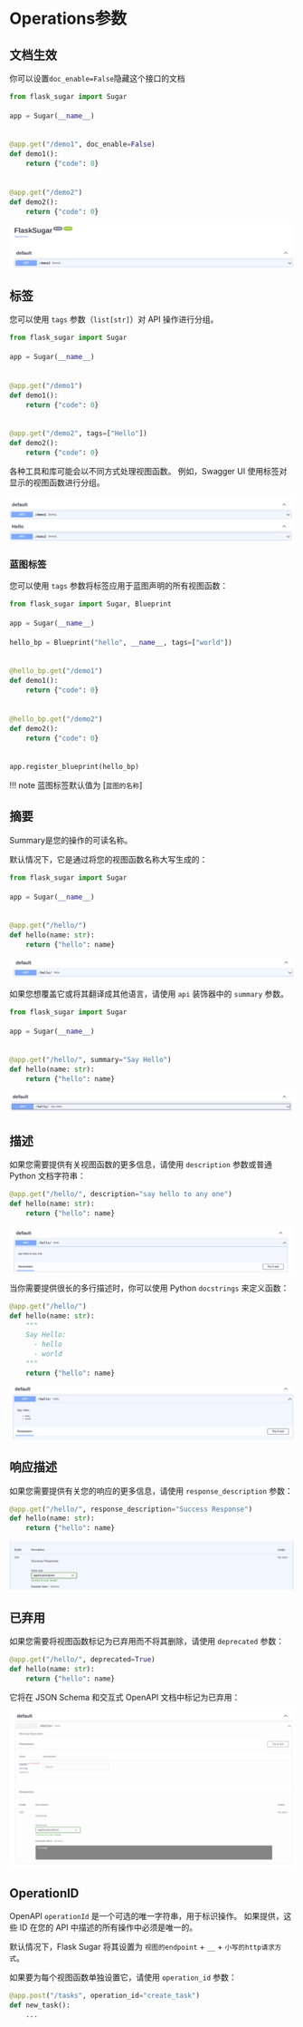 # Operations参数

## 文档生效

你可以设置`doc_enable=False`隐藏这个接口的文档

```python hl_lines="6"
from flask_sugar import Sugar

app = Sugar(__name__)


@app.get("/demo1", doc_enable=False)
def demo1():
    return {"code": 0}


@app.get("/demo2")
def demo2():
    return {"code": 0}
```

![](../img/operation-doc_enable.png)

## 标签

您可以使用 `tags` 参数（`list[str]`）对 API 操作进行分组。

```Python hl_lines="11"
from flask_sugar import Sugar

app = Sugar(__name__)


@app.get("/demo1")
def demo1():
    return {"code": 0}


@app.get("/demo2", tags=["Hello"])
def demo2():
    return {"code": 0}
```

各种工具和库可能会以不同方式处理视图函数。 例如，Swagger UI 使用标签对显示的视图函数进行分组。

![Summary](../img/operation-tags.png)

### 蓝图标签

您可以使用 `tags` 参数将标签应用于蓝图声明的所有视图函数：

```Python
from flask_sugar import Sugar, Blueprint

app = Sugar(__name__)

hello_bp = Blueprint("hello", __name__, tags=["world"])


@hello_bp.get("/demo1")
def demo1():
    return {"code": 0}


@hello_bp.get("/demo2")
def demo2():
    return {"code": 0}


app.register_blueprint(hello_bp)
```

!!! note
    蓝图标签默认值为 [`蓝图的名称`]

## 摘要

Summary是您的操作的可读名称。

默认情况下，它是通过将您的视图函数名称大写生成的：

```Python hl_lines="6"
from flask_sugar import Sugar

app = Sugar(__name__)


@app.get("/hello/")
def hello(name: str):
    return {"hello": name}
```

![Summary](../img/operation-summary01.png)

如果您想覆盖它或将其翻译成其他语言，请使用 `api` 装饰器中的 `summary` 参数。

```Python hl_lines="7"
from flask_sugar import Sugar

app = Sugar(__name__)


@app.get("/hello/", summary="Say Hello")
def hello(name: str):
    return {"hello": name}
```

![Summary](../img/operation-summary02.png)

## 描述

如果您需要提供有关视图函数的更多信息，请使用 `description` 参数或普通 Python 文档字符串：


```Python hl_lines="1"
@app.get("/hello/", description="say hello to any one")
def hello(name: str):
    return {"hello": name}
```

![Summary`](../img/operation-description01.png)

当你需要提供很长的多行描述时，你可以使用 Python `docstrings` 来定义函数：

```Python hl_lines="3-7"
@app.get("/hello/")
def hello(name: str):
    """
    Say Hello:
      - hello
      - world
    """
    return {"hello": name}
```

![Summary`](../img/operation-description02.png)

## 响应描述

如果您需要提供有关您的响应的更多信息，请使用 `response_description` 参数：

```Python hl_lines="1"
@app.get("/hello/", response_description="Success Response")
def hello(name: str):
    return {"hello": name}
```

![](../img/operation-response_description.png)


## 已弃用

如果您需要将视图函数标记为已弃用而不将其删除，请使用 `deprecated` 参数：

```Python hl_lines="1"
@app.get("/hello/", deprecated=True)
def hello(name: str):
    return {"hello": name}
```

它将在 JSON Schema 和交互式 OpenAPI 文档中标记为已弃用：

![Deprecated](../img/operation-deprecated.png)

## OperationID

OpenAPI `operationId` 是一个可选的唯一字符串，用于标识操作。 如果提供，这些 ID 在您的 API 中描述的所有操作中必须是唯一的。

默认情况下，Flask Sugar 将其设置为 `视图的endpoint` + `__` + `小写的http请求方式`。

如果要为每个视图函数单独设置它，请使用 `operation_id` 参数：

```Python hl_lines="1"
@app.post("/tasks", operation_id="create_task")
def new_task():
    ...
```

